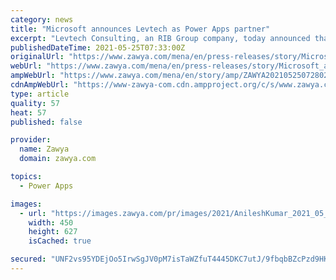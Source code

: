 ```yaml
---
category: news
title: "Microsoft announces Levtech as Power Apps partner"
excerpt: "Levtech Consulting, an RIB Group company, today announced that it has extended its partnership with Microsoft to be a certified Power Apps Partner - demonstrating its ability to build custom and value-added solutions for its customers globally. Levtech ..."
publishedDateTime: 2021-05-25T07:33:00Z
originalUrl: "https://www.zawya.com/mena/en/press-releases/story/Microsoft_announces_Levtech_as_Power_Apps_partner-ZAWYA20210525072802/"
webUrl: "https://www.zawya.com/mena/en/press-releases/story/Microsoft_announces_Levtech_as_Power_Apps_partner-ZAWYA20210525072802/"
ampWebUrl: "https://www.zawya.com/mena/en/story/amp/ZAWYA20210525072802/"
cdnAmpWebUrl: "https://www-zawya-com.cdn.ampproject.org/c/s/www.zawya.com/mena/en/story/amp/ZAWYA20210525072802/"
type: article
quality: 57
heat: 57
published: false

provider:
  name: Zawya
  domain: zawya.com

topics:
  - Power Apps

images:
  - url: "https://images.zawya.com/pr/images/2021/AnileshKumar_2021_05_25.JPG"
    width: 450
    height: 627
    isCached: true

secured: "UNF2vs95YDEjOo5IrwSgJV0pM7isTaWZfuT4445DKC7utJ/9fbqbBZcPzd9HKTmHCHoYkVAoXgyUQ5xvZXKu7J0fkNo9FF+ILErnK6TKyprToPoZet9egdgj5vx6Xl0ik9ZfgNwk4/s24LC2jPzXVuLh47tMDhqhqdfTvcQrRIpBzUPyNTRJK1czl+z6wxQ38N+4nBGYKwkzrFdxJkTHBjiOFpFiAYnrGhKn3j1FW6D87Zl1+JJcDejix1hUZW1rC6apQ2szAdIRgBdLqzr23v5WzdpnGYPDra/OCkxjtbWYMicfS+h2xoy0jsmRxieUj+DuFGqHOWVfsciL74nlBSRAqpl4uOTwjNTp1p07zqE=;asnF3Hy+SzzL9Kcez1w2gQ=="
---
```


